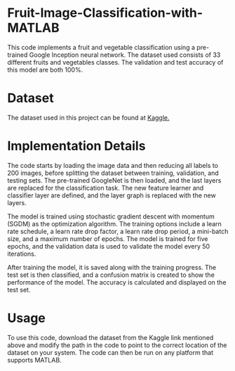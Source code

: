 # Fruit-Image-Classification-with-MATLAB

This code implements a fruit and vegetable classification using a pre-trained Google Inception neural network. The dataset used consists of 33 different fruits and vegetables classes. The validation and test accuracy of this model are both 100%.

# Dataset
The dataset used in this project can be found at [Kaggle.](https://www.kaggle.com/datasets/sshikamaru/fruit-recognition/code)

# Implementation Details
The code starts by loading the image data and then reducing all labels to 200 images, before splitting the dataset between training, validation, and testing sets. The pre-trained GoogleNet is then loaded, and the last layers are replaced for the classification task. The new feature learner and classifier layer are defined, and the layer graph is replaced with the new layers.

The model is trained using stochastic gradient descent with momentum (SGDM) as the optimization algorithm. The training options include a learn rate schedule, a learn rate drop factor, a learn rate drop period, a mini-batch size, and a maximum number of epochs. The model is trained for five epochs, and the validation data is used to validate the model every 50 iterations.

After training the model, it is saved along with the training progress. The test set is then classified, and a confusion matrix is created to show the performance of the model. The accuracy is calculated and displayed on the test set.

# Usage
To use this code, download the dataset from the Kaggle link mentioned above and modify the path in the code to point to the correct location of the dataset on your system. The code can then be run on any platform that supports MATLAB.
